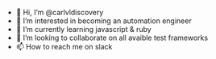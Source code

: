 - 👋 Hi, I’m @carlvldiscovery
- 👀 I’m interested in becoming an automation engineer
- 🌱 I’m currently learning javascript & ruby
- 💞️ I’m looking to collaborate on all avaible test frameworks
- 📫 How to reach me on slack

<!---
carlvldiscovery/carlvldiscovery is a ✨ special ✨ repository because its `README.md` (this file) appears on your GitHub profile.
You can click the Preview link to take a look at your changes.
--->
